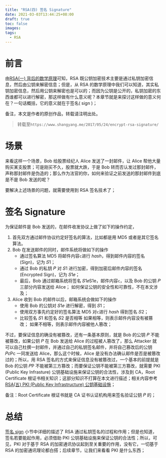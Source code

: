 ```yaml
---
title: "RSA(四) 签名 Signature"
date: 2021-03-03T13:44:25+08:00
draft: true
toc: false
images:
tags: 
  - RSA
---
```


# 前言

由[RSA(一) 背后的数学原理](https://www.shangyang.me/2017/05/19/encrypt-rsa-math/)可知，RSA 既公钥加密技术主要是通过私钥加密信息，然后由公钥来解密信息；但是，从 RSA 的数学原理中我们可以知道，其实私钥加密信息，然后用公钥来解密也是可以的；而因为公钥是公开的，私钥加密的东西谁都可以进行解密，那这样做有什么意义呢？本章节就是来探讨这样做的意义何在？一句话概括，它的意义就在于签名( sign )；

备注，本文是作者的原创作品，转载请注明出处。

> 转载至`https://www.shangyang.me/2017/05/24/encrypt-rsa-signature/`

# 场景

来看这样一个场景，Bob 给股票经纪人 Alice 发送了一封邮件，让 Alice 帮他大量购买某支股票；可是刚买不久，股票就大跌，于是 Bob 转而否认发过那封邮件，声称那封邮件是伪造的；那么作为法官的你，如何来验证之前发送的那封邮件到底是不是 Bob 发送的呢？

要解决上述场景的问题，就需要使用到 RSA 签名技术了；

# 签名 Signature

为保证邮件是 Bob 发送的，在邮件收发协议上做了如下的操作约定，

1. 首先双方通过邮件协议约定好签名的算法，比如都是用 MD5 或者是其它签名算法。
2. Bob 在发送邮件的同时，邮件系统将做如下的操作
   * 通过签名算法 MD5 将邮件内容`c`进行 *hash*，得到邮件内容的签名(Sign)，记为 𝑆1；
   * 通过 Bob 的私钥 𝑃 对 𝑆1 进行加密，得到加密后邮件内容的签名(Encrypted Sign)，记为 𝑆1𝑒；
   * 最后，Bob 通过邮箱系统将签名 𝑆1𝑒S1e，邮件内容`c`，以及 Bob 的公钥 𝑃 三部分内容发送给 Alice；
     如何保证公钥的安全性和可靠性，不在本文涉及；
3. Alice 收到 Bob 的邮件以后，邮箱系统会做如下的操作
   * 使用 Bob 的公钥对 𝑆1𝑒 进行解密，得到 𝑆1；
   * 使用双方事先约定好的签名算法 MD5 对`c`进行 *hash* 得到签名 𝑆2；
   * 比较签名 𝑆1 和签名 𝑆2 是否相等
     如果相等，则表示邮件内容没有被篡改；
     如果不相等，则表示邮件内容被他人篡改；

不过，要保证信息的确没有被篡改，还有一条基本原则，就是 Bob 的公钥 𝑃 不能被篡改，如果公钥 𝑃 在 Bob 发送给 Alice 的过程被人篡改了，那么 Attacker 就可以自己杜撰一封邮件，并通过自己的私钥签名邮件，并将自己篡改后的公钥 𝑃𝑐Pc 一同发送给 Alice，那么这个时候，Alice 是没有办法确认邮件是否是被篡改过的；所以，用 RSA 签名的方式来保证信息没有被篡改过，一个基本的前提就是 Bob 的公钥 𝑃P 不能被第三方篡改；而要保证公钥不能被第三方篡改，就需要 PKI (Public Key Infrasture) 公钥基础设施来保证公钥的合法性，涉及到 CA，Root Certificate 根证书相关知识；这部分知识不打算在本文进行描述；相关内容参考 [RSA(五) PKI (Public Key Infrastructure) 公钥基础设施](https://www.shangyang.me/2017/05/25/encrypt-rsa-pki/)；

备注：Root Certificate 根证书就是 CA 证书认证机构用来签名验证公钥 𝑃 的；

# 总结

[签名 sign](https://www.shangyang.me/2017/05/24/encrypt-rsa-signature/#签名-sign) 小节中详细的描述了 RSA 通过私钥签名的过程和作用；但是也知道，签名若要能起作用，必须借助 PKI 公钥基础设施来保证公钥的合法性；所以，可见，PKI 对于基于 RSA 的加密通讯协议起到至关重要的作用，没有它，一切基于 RSA 的加密通讯理论都白搭；后续章节，让我们来看看 PKI 是什么东西；